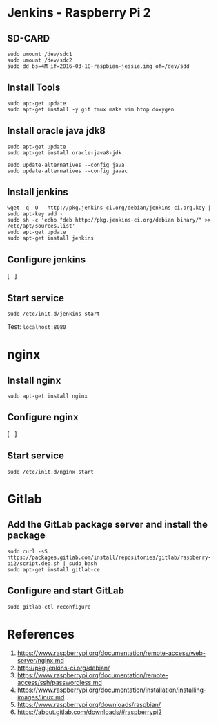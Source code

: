 # Jenkins - Raspberry Pi 2

## SD-CARD
```
sudo umount /dev/sdc1
sudo umount /dev/sdc2
sudo dd bs=4M if=2016-03-18-raspbian-jessie.img of=/dev/sdd
```

## Install Tools
```
sudo apt-get update
sudo apt-get install -y git tmux make vim htop doxygen
```

## Install oracle java jdk8
```
sudo apt-get update
sudo apt-get install oracle-java8-jdk

sudo update-alternatives --config java
sudo update-alternatives --config javac
```

## Install jenkins
```
wget -q -O - http://pkg.jenkins-ci.org/debian/jenkins-ci.org.key | sudo apt-key add -
sudo sh -c 'echo "deb http://pkg.jenkins-ci.org/debian binary/" >> /etc/apt/sources.list'
sudo apt-get update
sudo apt-get install jenkins
```

## Configure jenkins

[...]

## Start service
```
sudo /etc/init.d/jenkins start
```
Test: `localhost:8080`

# nginx

## Install nginx
```
sudo apt-get install nginx
```

## Configure nginx

[...]

## Start service
```
sudo /etc/init.d/nginx start
```

# Gitlab

## Add the GitLab package server and install the package
```
sudo curl -sS https://packages.gitlab.com/install/repositories/gitlab/raspberry-pi2/script.deb.sh | sudo bash
sudo apt-get install gitlab-ce
```

## Configure and start GitLab
```
sudo gitlab-ctl reconfigure
```

# References

1. https://www.raspberrypi.org/documentation/remote-access/web-server/nginx.md
2. http://pkg.jenkins-ci.org/debian/
3. https://www.raspberrypi.org/documentation/remote-access/ssh/passwordless.md
4. https://www.raspberrypi.org/documentation/installation/installing-images/linux.md
5. https://www.raspberrypi.org/downloads/raspbian/
6. https://about.gitlab.com/downloads/#raspberrypi2
